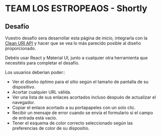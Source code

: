 # TEAM LOS ESTROPEAOS - Shortly

## Desafío

Vuestro desafío sera desarrollar esta página de inicio, integrarla con la [Clean URI API](https://cleanuri.com/docs) y hacer que se vea lo más parecido posible al diseño proporcionado.

Debéis usar React y Material UI, junto a cualquier otra herramienta que necesitéis para completar el desafío.

Los usuarios deberían poder::

- Ver el diseño óptimo para el sitio según el tamaño de pantalla de su dispositivo.
- Acortar cualquier URL válida.
- Ver una lista de sus enlaces acortados incluso después de actualizar el navegador.
- Copiar el enlace acortado a su portapapeles con un solo clic.
- Recibir un mensaje de error cuando se envía el formulario si el campo de entrada está vacío.
- Tener el esquema de color correcto seleccionado según las preferencias de color de su dispositio.
